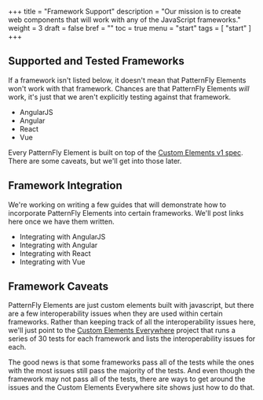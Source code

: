 +++
title = "Framework Support"
description = "Our mission is to create web components that will work with any of the JavaScript frameworks."
weight = 3
draft = false
bref = ""
toc = true
menu = "start"
tags = [ "start" ]
+++

## Supported and Tested Frameworks
If a framework isn't listed below, it doesn't mean that PatternFly Elements won't work with that framework. Chances are that PatternFly Elements *will* work, it's just that we aren't explicitly testing against that framework.

- AngularJS
- Angular
- React
- Vue

Every PatternFly Element is built on top of the [Custom Elements v1 spec](https://w3c.github.io/webcomponents/spec/custom/). There are some caveats, but we'll get into those later.

## Framework Integration

We're working on writing a few guides that will demonstrate how to incorporate PatternFly Elements into certain frameworks. We'll post links here once we have them written.

- Integrating with AngularJS
- Integrating with Angular
- Integrating with React
- Integrating with Vue

## Framework Caveats

PatternFly Elements are just custom elements built with javascript, but there are a few interoperability issues when they are used within certain frameworks. Rather than keeping track of all the interoperability issues here, we'll just point to the [Custom Elements Everywhere](https://custom-elements-everywhere.com/) project that runs a series of 30 tests for each framework and lists the interoperability issues for each.

The good news is that some frameworks pass all of the tests while the ones with the most issues still pass the majority of the tests. And even though the framework may not pass all of the tests, there are ways to get around the issues and the Custom Elements Everywhere site shows just how to do that.
